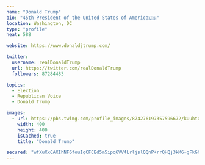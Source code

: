 ```yaml
---
name: "Donald Trump"
bio: "45th President of the United States of America🇺🇸"
location: Washington, DC
type: "profile"
heat: 588

website: https://www.donaldjtrump.com/

twitter:
  username: realDonaldTrump
  url: https://twitter.com/realDonaldTrump
  followers: 87284483

topics:
  - Election
  - Republican Voice
  - Donald Trump

images:
  - url: https://pbs.twimg.com/profile_images/874276197357596672/kUuht00m_400x400.jpg
    width: 400
    height: 400
    isCached: true
    title: "Donald Trump"

secured: "wfXuXxCAXIhNF6fouIqCFCEd5m5ipq6VV4LrljslQQnP+rrQHQj3kM6+gFkGCHN1tdKXFvAQC2Xgkpug+CXfoJNN+ynzizV3Qt0f0Cro3LNmcSvfNJkHY+EEsoa6HeVIiRNi1W7RyWfCqnHsMLOYeKe5zNa7BxGd1B3jyaxQQwjP7Iv7UNJu/7unTg4WzytUaAFg7Z+8Vf59+vHM37sEPU9f0tOtJJX8kT8qRo9QZTaiFJvv0k2Px733jfaCyDDYR979ekLD6Nm/npM4Mg4fmhJppPwJf48gDE6P6lQbbXal2D0Dx+tvQoitGwNWWWjMiAj3k02bycL+954JxtGRu0JpQWa91+db6S0+C+hJAC/c37ccDPuICNEUJ8LEKTeP45MVxWTp4bf+Ixh2wmoDh09D47eTUucRxkEekBnYGKo=;9DFHG8Hcp4x5U1KDSSSYgg=="
---
```


